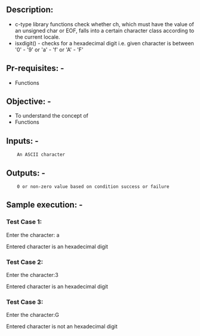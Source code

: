 ## Description:

* c-type library functions check whether ch, which must have the value of an unsigned char or EOF, falls into a certain character class according to the current locale.
*    isxdigit() - checks for a hexadecimal digit i.e. given character is between '0' - '9' or 'a' - 'f' or 'A' - 'F'
## Pr-requisites: -
* Functions
## Objective: -

* To understand the concept of
*    Functions
## Inputs: -
        An ASCII character
## Outputs: -
        0 or non-zero value based on condition success or failure
## Sample execution: -
### Test Case 1:
Enter the character: a

Entered character is an hexadecimal digit

### Test Case 2:
Enter the character:3

Entered character is  an hexadecimal digit

### Test Case 3:
Enter the character:G

Entered character is not an hexadecimal digit
